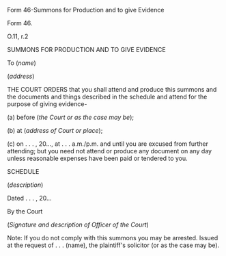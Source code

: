 Form 46-Summons for Production and to give Evidence

Form 46.

O.11, r.2

SUMMONS FOR PRODUCTION AND TO GIVE EVIDENCE

To (*name*)

(*address*)

THE COURT ORDERS that you shall attend and produce this summons and the
documents and things described in the schedule and attend for the
purpose of giving evidence-

\(a\) before (*the Court or as the case may be*);

\(b\) at (*address of Court or place*);

\(c\) on . . . , 20\..., at . . . a.m./p.m. and until you are excused
from further attending; but you need not attend or produce any document
on any day unless reasonable expenses have been paid or tendered to you.

SCHEDULE

(*description*)

Dated . . . , 20\...

By the Court

(*Signature and description of Officer of the Court*)

Note: If you do not comply with this summons you may be arrested. Issued
at the request of . . . (name), the plaintiff's solicitor (or as the
case may be).


